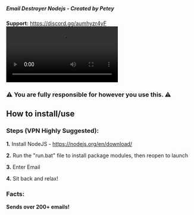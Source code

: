 ##### Email Destroyer Nodejs - Created by Petey
**Support:** https://discord.gg/aumhyzr4yF
![](https://github.com/Petey1337/email-destroyer/blob/main/email-destroyer.mp4)
### ⚠️ You are fully responsible for however you use this. ⚠️

## How to install/use

### Steps (VPN Highly Suggested):

  **1.** Install NodeJS - https://nodejs.org/en/download/

  **2.** Run the "run.bat" file to install package modules, then reopen to launch

  **3.** Enter Email

  **4.** Sit back and relax!

  ### Facts:

  **Sends over 200+ emails!**
